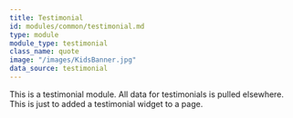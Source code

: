 ```yaml
---
title: Testimonial
id: modules/common/testimonial.md
type: module
module_type: testimonial
class_name: quote
image: "/images/KidsBanner.jpg"
data_source: testimonial
---
```

This is a testimonial module. All data for testimonials is pulled elsewhere. This is just to added a testimonial widget to a page.